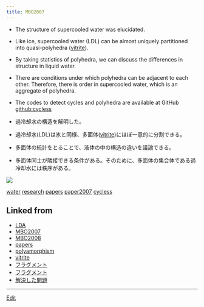 ```yaml
---
title: MBO2007
---
```

* The structure of supercooled water was elucidated.
* Like ice, supercooled water (LDL) can be almost uniquely partitioned into quasi-polyhedra ([vitrite](/vitrite)).
* By taking statistics of polyhedra, we can discuss the differences in structure in liquid water.
* There are conditions under which polyhedra can be adjacent to each other. Therefore, there is order in supercooled water, which is an aggregate of polyhedra.
* The codes to detect cycles and polyhedra are available at GitHub [github:cycless](https://github.com/vitroid/cycless)

* 過冷却水の構造を解明した。
* 過冷却水(LDL)は氷と同様、多面体([vitrite](/vitrite))にほぼ一意的に分割できる。
* 多面体の統計をとることで、液体の中の構造の違いを議論できる。
* 多面体同士が隣接できる条件がある。そのために、多面体の集合体である過冷却水には秩序がある。

![](https://i.gyazo.com/daf81b815e71d2ba4cfc0554624963f7.png)



[water](/water) [research](/research) [papers](/papers) [paper2007](/paper2007) [cycless](/cycless)





## Linked from

* [LDA](/LDA)
* [MBO2007](/MBO2007)
* [MBO2008](/MBO2008)
* [papers](/papers)
* [polyamorphism](/polyamorphism)
* [vitrite](/vitrite)
* [フラグメント](/フラグメント)
* [フラグメント](/フラグメント)
* [解決した問題](/解決した問題)


----

[Edit](https://github.com/vitroid/vitroid.github.io/edit/master/MD/MBO2007.md)


